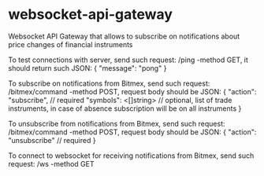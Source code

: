 # websocket-api-gateway
Websocket API Gateway that allows to subscribe on notifications about price changes of financial instruments

To test connections with server, send such request:
/ping -method GET, it should return such JSON:
{
    "message": "pong"
}

To subscribe on notifications from Bitmex, send such request:
/bitmex/command -method POST, request body should be JSON:
{
    "action": "subscribe", // required
    "symbols": <[]string>  // optional, list of trade instruments, in case of absence subscription will be on all instruments
}

To unsubscribe from notifications from Bitmex, send such request:
/bitmex/command -method POST, request body should be JSON:
{
    "action": "unsubscribe" // required
}

To connect to websocket for receiving notifications from Bitmex, send such request:
/ws -method GET

